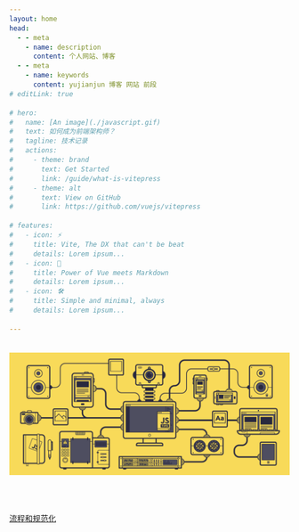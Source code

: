 ```yaml
---
layout: home
head:
  - - meta
    - name: description
      content: 个人网站、博客
  - - meta
    - name: keywords
      content: yujianjun 博客 网站 前段 
# editLink: true

# hero:
#   name: [An image](./javascript.gif)
#   text: 如何成为前端架构师？
#   tagline: 技术记录
#   actions:
#     - theme: brand
#       text: Get Started
#       link: /guide/what-is-vitepress
#     - theme: alt
#       text: View on GitHub
#       link: https://github.com/vuejs/vitepress

# features:
#   - icon: ⚡️
#     title: Vite, The DX that can't be beat
#     details: Lorem ipsum...
#   - icon: 🖖
#     title: Power of Vue meets Markdown
#     details: Lorem ipsum...
#   - icon: 🛠️
#     title: Simple and minimal, always
#     details: Lorem ipsum...

---
```


<!-- asd -->
<!-- <script setup>
import { withBase, useData } from 'vitepress'

const { theme } = useData()
</script>
<template>
  <img :src="withBase(theme.logoPath)" />
</template>
<style>
    img {
        width: 80%
    }
</style> -->

<!-- <style>
    .aside {
        /* width: 80% */
        display: none;
    }
</style> -->

<script setup>
import Home from './components/Home.vue'
// import { useData,  } from 'vitepress'

// const { page } = useData()
</script>

<!-- <pre>{{ page }}</pre> -->

<!-- 
::: v-pre
`{{ This will be displayed as-is }}`
::: -->



<Home>
    <img src="./public/javascript.gif" style="width: 640px;margin: 20px auto 50px;"/>

[流程和规范化](./%E6%B5%81%E7%A8%8B%E5%92%8C%E8%A7%84%E8%8C%83%E5%8C%96.md)

</Home>